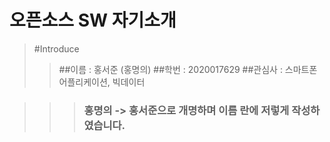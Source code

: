 오픈소스 SW 자기소개
===================
> #Introduce
>> ##이름 : 홍서준 (홍명의)
>> ##학번 : 2020017629
>> ##관심사 : 스마트폰 어플리케이션, 빅데이터

>>>### 홍명의 -> 홍서준으로 개명하며 이름 란에 저렇게 작성하였습니다. 
